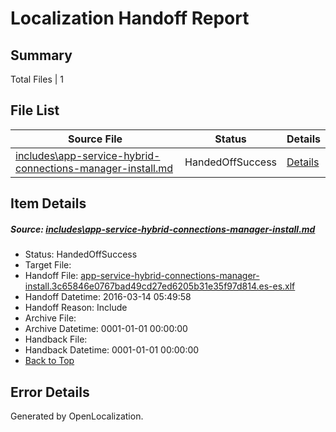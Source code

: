 # <a name='report-top'></a> Localization Handoff Report

## Summary
 Total Files | 1

## File List
 Source File | Status | Details 
 ----------- | ------ | ------- 
 [includes\app-service-hybrid-connections-manager-install.md](https://github.com/OpenLocalizationTest/azuretest/blob/d5fac9e14feff772e13fc018255f8186ed2876f9/includes/app-service-hybrid-connections-manager-install.md) | HandedOffSuccess | [Details](#194e4bed98b348b5b4d6e1843477d856a67f1b8216665)

## Item Details
##### <a name='194e4bed98b348b5b4d6e1843477d856a67f1b8216665'></a> Source: [includes\app-service-hybrid-connections-manager-install.md](https://github.com/OpenLocalizationTest/azuretest/blob/d5fac9e14feff772e13fc018255f8186ed2876f9/includes/app-service-hybrid-connections-manager-install.md)
* Status: HandedOffSuccess
* Target File: 
* Handoff File: [app-service-hybrid-connections-manager-install.3c65846e0767bad49cd27ed6205b31e35f97d814.es-es.xlf](https://github.com/OpenLocalizationTest/azuretest.handoff/blob/bc6693c2c550338a823d931d8fbaf736157a9b15/ol-handoff/OpenLocalizationTest/azuretest.es-es/master/ht/app-service-hybrid-connections-manager-install.3c65846e0767bad49cd27ed6205b31e35f97d814.es-es.xlf)
* Handoff Datetime: 2016-03-14 05:49:58
* Handoff Reason: Include
* Archive File: 
* Archive Datetime: 0001-01-01 00:00:00
* Handback File: 
* Handback Datetime: 0001-01-01 00:00:00
* [Back to Top](#report-top)


## Error Details

Generated by OpenLocalization.
